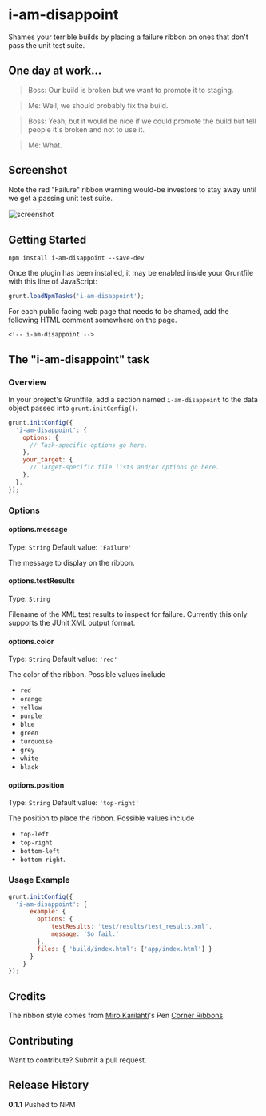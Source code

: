 # i-am-disappoint

Shames your terrible builds by placing a failure ribbon on ones
that don't pass the unit test suite.

## One day at work...

> Boss: Our build is broken but we want to promote it to staging.

> Me: Well, we should probably fix the build.

> Boss: Yeah, but it would be nice if we could promote the build but tell people it's broken and not to use it.

> Me: What.

## Screenshot
Note the red "Failure" ribbon warning would-be investors to stay away until we get a passing unit test suite.

<img src="http://i.imgur.com/9MGDR2U.png" alt="screenshot" style="border: 1px solid #eee;" />



## Getting Started

```shell
npm install i-am-disappoint --save-dev
```

Once the plugin has been installed, it may be enabled inside your Gruntfile with this line of JavaScript:

```js
grunt.loadNpmTasks('i-am-disappoint');
```

For each public facing web page that needs to be shamed, add the following HTML comment somewhere
on the page.

    <!-- i-am-disappoint -->


## The "i-am-disappoint" task

### Overview
In your project's Gruntfile, add a section named `i-am-disappoint` to the data object passed into `grunt.initConfig()`.

```js
grunt.initConfig({
  'i-am-disappoint': {
    options: {
      // Task-specific options go here.
    },
    your_target: {
      // Target-specific file lists and/or options go here.
    },
  },
});
```

### Options


#### options.message
Type: `String`
Default value: `'Failure'`

The message to display on the ribbon.


#### options.testResults
Type: `String`

Filename of the XML test results to inspect for failure. Currently this only supports the JUnit XML output format.

#### options.color
Type: `String`
Default value: `'red'`

The color of the ribbon. Possible values include
* `red`
* `orange`
* `yellow`
* `purple`
* `blue`
* `green`
* `turquoise`
* `grey`
* `white`
* `black`

#### options.position
Type: `String`
Default value: `'top-right'`

The position to place the ribbon. Possible values include
* `top-left`
* `top-right`
* `bottom-left`
* `bottom-right`.

### Usage Example

```js
grunt.initConfig({
  'i-am-disappoint': {
      example: {
        options: {
            testResults: 'test/results/test_results.xml',
            message: 'So fail.'
        },
        files: { 'build/index.html': ['app/index.html'] }
      }
    }
});
```

## Credits
The ribbon style comes from  [Miro Karilahti](http://codepen.io/miroot)'s Pen [Corner Ribbons](http://codepen.io/miroot/pen/wiKAp/).


## Contributing
Want to contribute? Submit a pull request.

## Release History
**0.1.1** Pushed to NPM
